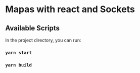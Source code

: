 # Mapas with react and Sockets

## Available Scripts

In the project directory, you can run:

### `yarn start`

### `yarn build`
